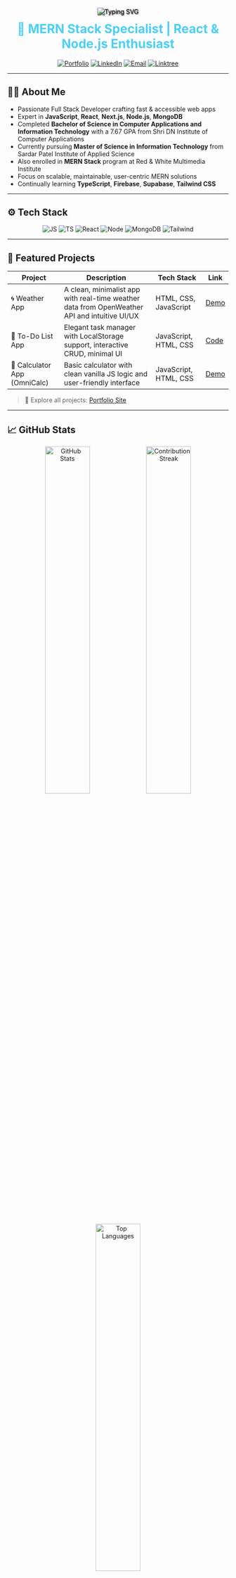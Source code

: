 <p align="center">
  <img src="https://readme-typing-svg.herokuapp.com?font=Fira+Code&size=28&duration=4000&pause=1000&color=4BCFFA&width=600&lines=Hey+there+%F0%9F%91%8B+I'm+Bhavesh+Bhoi!;MERN+Stack+Web+Developer;React+%7C+Node+%7C+MongoDB+Specialist;Let's+Build+Great+Web+Experiences!" alt="Typing SVG" style="filter: drop-shadow(1px 1px 1px #000)" />
</p>

<h1 align="center" style="color:#4BCFFA; margin-top:0;">🚀 MERN Stack Specialist | React & Node.js Enthusiast</h1>

<p align="center">
  <a href="https://developer-bhavesh.netlify.app" target="_blank"><img src="https://img.shields.io/badge/🌐Portfolio-0e76a8?style=for-the-badge&logo=netlify&logoColor=white" alt="Portfolio" /></a>
  <a href="https://www.linkedin.com/in/bhaveshbhoi07/" target="_blank"><img src="https://img.shields.io/badge/LinkedIn-0A66C2?style=for-the-badge&logo=linkedin&logoColor=white" alt="LinkedIn" /></a>
  <a href="mailto:bhavubhoi806@gmail.com" target="_blank"><img src="https://img.shields.io/badge/Email-D14836?style=for-the-badge&logo=gmail&logoColor=white" alt="Email" /></a>
  <a href="https://bhavu7.github.io/BhavuVerse/" target="_blank"><img src="https://img.shields.io/badge/All%20Links-39e09b?style=for-the-badge&logo=linktree" alt="Linktree" /></a>
</p>

---

## 👨‍💻 About Me

- Passionate Full Stack Developer crafting fast & accessible web apps  
- Expert in **JavaScript**, **React**, **Next.js**, **Node.js**, **MongoDB**  
- Completed **Bachelor of Science in Computer Applications and Information Technology** with a 7.67 GPA from Shri DN Institute of Computer Applications  
- Currently pursuing **Master of Science in Information Technology** from Sardar Patel Institute of Applied Science  
- Also enrolled in **MERN Stack** program at Red & White Multimedia Institute  
- Focus on scalable, maintainable, user-centric MERN solutions  
- Continually learning **TypeScript**, **Firebase**, **Supabase**, **Tailwind CSS**

---

## ⚙️ Tech Stack

<p align="center" style="margin-top:0;">
 <img alt="JS" src="https://img.shields.io/badge/JavaScript-F7DF1E?style=flat&logo=javascript&logoColor=black" />
 <img alt="TS" src="https://img.shields.io/badge/TypeScript-3178C6?style=flat&logo=typescript&logoColor=white" />
 <img alt="React" src="https://img.shields.io/badge/React-61DAFB?style=flat&logo=react&logoColor=black" />
 <img alt="Node" src="https://img.shields.io/badge/Node.js-339933?style=flat&logo=node.js&logoColor=white" />
 <img alt="MongoDB" src="https://img.shields.io/badge/MongoDB-47A248?style=flat&logo=mongodb&logoColor=white" />
 <img alt="Tailwind" src="https://img.shields.io/badge/Tailwind_CSS-38B2AC?style=flat&logo=tailwind-css&logoColor=white" />
</p>

---

## 📌 Featured Projects

| Project | Description | Tech Stack | Link |
| --- | --- | --- | --- |
| 🌀 Weather App | A clean, minimalist app with real-time weather data from OpenWeather API and intuitive UI/UX | HTML, CSS, JavaScript | [Demo](https://bhavu7.github.io/Weather-Dashboard/) |
| 📝 To-Do List App | Elegant task manager with LocalStorage support, interactive CRUD, minimal UI | JavaScript, HTML, CSS | [Code](https://github.com/Bhavu7/TODO) |
| 🧮 Calculator App (OmniCalc) | Basic calculator with clean vanilla JS logic and user-friendly interface | JavaScript, HTML, CSS | [Demo](https://bhavu7.github.io/OmniCalc/) |

> 🔗 Explore all projects: [Portfolio Site](https://developer-bhavesh.netlify.app)

---

## 📈 GitHub Stats

<p align="center">
  <img src="https://github-readme-stats.vercel.app/api?username=Bhavu7&show_icons=true&theme=midnight-purple&hide_border=true" width="45%" alt="GitHub Stats" />
  <img src="https://streak-stats.demolab.com?user=Bhavu7&theme=midnight-purple&hide_border=true" width="45%" alt="Contribution Streak" />
</p>  
<p align="center">
  <img src="https://github-readme-stats.vercel.app/api/top-langs/?username=Bhavu7&layout=compact&theme=midnight-purple&hide_border=true" width="45%" alt="Top Languages" />
</p>

---

## 🌱 Open Source Heatmap

<p align="center">
  <img src="https://github-contributions-api.deno.dev/Bhavu7.svg" alt="Open Source Contributions" />
</p>

---

## 🔍 Keywords & Specialties

`Full Stack Web Developer` · `React Developer` · `Node.js Engineer` · `MongoDB Guru` · `Open Source Contributor` · `UI/UX Advocate` · `Remote Developer`

---

## 🔧 Expertise

- Frontend: React, Next.js, Tailwind CSS  
- Backend: Node.js, Express.js, MongoDB  
- Tools: Git, Vercel, Netlify, Figma, Postman  

---

## 🌟 Current Focus

- Mastering **TypeScript** & **Next.js 14**  
- Building with headless CMS (Sanity, Contentful)  
- Enhanced UI/UX with modern design trends  
- Contributing to open source  

---

## 📬 Get in Touch

<p align="center">
  <a href="https://www.linkedin.com/in/bhaveshbhoi07" target="_blank"><img src="https://img.shields.io/badge/LinkedIn-0A66C2?style=for-the-badge&logo=linkedin&logoColor=white" alt="LinkedIn" /></a>
  <a href="https://developer-bhavesh.netlify.app" target="_blank"><img src="https://img.shields.io/badge/Portfolio-0e76a8?style=for-the-badge&logo=netlify&logoColor=white" alt="Portfolio" /></a>
  <a href="mailto:bhavubhoi806@gmail.com" target="_blank"><img src="https://img.shields.io/badge/Email-D14836?style=for-the-badge&logo=gmail&logoColor=white" alt="Email" /></a>
</p>

---

## ⚡ Fun Fact

> I balance code with creativity — editing videos and exploring design tools. Coding is my career; creativity is my craft. 🎥🎨

---

> ✨ _Consistency beats perfection. Stay curious, stay committed, keep shipping!_
